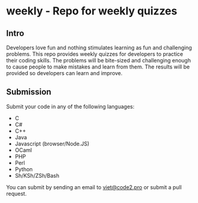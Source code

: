 # weekly - Repo for weekly quizzes

## Intro

Developers love fun and nothing stimulates learning as fun and challenging problems. This repo provides weekly quizzes for developers to practice their coding skills. The problems will be bite-sized and challenging enough to cause people to make mistakes and learn from them. The results will be provided so developers can learn and improve.

## Submission

Submit your code in any of the following languages:

* C
* C#
* C++
* Java
* Javascript (browser/Node.JS)
* OCaml
* PHP
* Perl
* Python
* Sh/KSh/ZSh/Bash

You can submit by sending an email to viet@code2.pro or submit a pull request.
